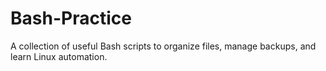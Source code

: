 # Bash-Practice
A collection of useful Bash scripts to organize files, manage backups, and learn Linux automation.

